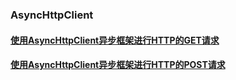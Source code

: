 ### AsyncHttpClient
#### [使用AsyncHttpClient异步框架进行HTTP的GET请求](https://github.com/ningbaoqi/ComputerNetWork/commit/8fdfaaf779104423147220237ab92f760edc7f6c)
#### [使用AsyncHttpClient异步框架进行HTTP的POST请求](https://github.com/ningbaoqi/ComputerNetWork/commit/2a3d1a5ee385fb85707b14b24860641096304ccc)
